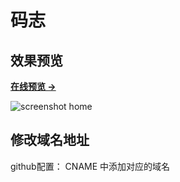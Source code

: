 # 码志

## 效果预览

**[在线预览 &rarr;](http://mazhuang.org)**

![screenshot home](http://mazhuang.org/assets/images/screenshots/home.png)


## 修改域名地址
github配置： CNAME 中添加对应的域名